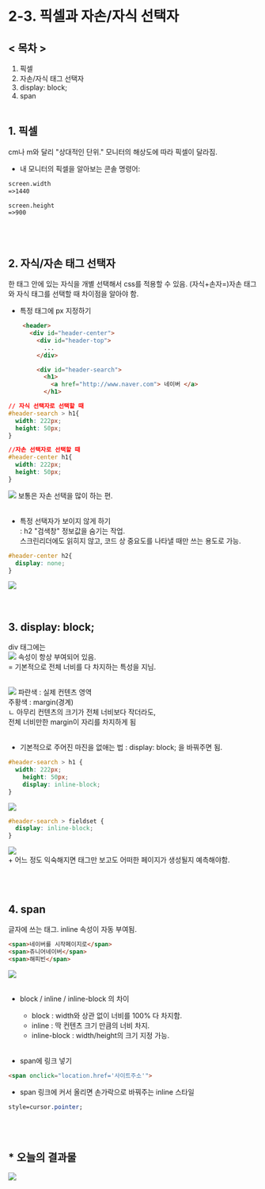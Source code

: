 # 2-3. 픽셀과 자손/자식 선택자

## < 목차 >

1. 픽셀
1. 자손/자식 태그 선택자 
1. display: block;
1. span<br/><br/>

## 1. 픽셀
cm나 m와 달리 "상대적인 단위."
모니터의 해상도에 따라 픽셀이 달라짐.

+ 내 모니터의 픽셀을 알아보는 콘솔 명령어: 
```html
screen.width
=>1440

screen.height
=>900
```
</br></br>
## 2. 자식/자손 태그 선택자
한 태그 안에 있는 자식을 개별 선택해서 css를 적용할 수 있음.
(자식+손자=)자손 태그와 자식 태그를 선택할 때 차이점을 알아야 함.

+ 특정 태그에 px 지정하기
```html
    <header>
      <div id="header-center">
        <div id="header-top">
          ...
        </div>

        <div id="header-search">
          <h1>
            <a href="http://www.naver.com"> 네이버 </a>
          </h1>
```

```css
// 자식 선택자로 선택할 때
#header-search > h1{
  width: 222px;
  height: 50px;
}

//자손 선택자로 선택할 때
#header-center h1{
  width: 222px;
  height: 50px;
}
```
<img src="../pic/17-Nov-2021/17-Nov-2021_1.png">
보통은 자손 선택을 많이 하는 편.
</br></br>

+ 특정 선택자가 보이지 않게 하기</br>
: h2 "검색창" 정보값을 숨기는 작업. <br/> 
스크린리더에도 읽히지 않고, 코드 상 중요도를 나타낼 때만 쓰는 용도로 가능.

```css
#header-center h2{
  display: none;
}
```
<img src="../pic/17-Nov-2021/17-Nov-2021_2.png">
</br><br/><br/>

## 3. display: block;
div 태그에는</br>
<img src="../pic/17-Nov-2021/17-Nov-2021_3.png">
속성이 항상 부여되어 있음.</br>
= 기본적으로 전체 너비를 다 차지하는 특성을 지님.</br></br>


<img src="../pic/17-Nov-2021/17-Nov-2021_4.png">
파란색 : 실제 컨텐츠 영역</br>
주황색 : margin(경계)</br>
ㄴ 아무리 컨텐츠의 크기가 전체 너비보다 작더라도, </br>
전체 너비만한 margin이 자리를 차지하게 됨
</br></br>

+ 기본적으로 주어진 마진을 없애는 법
: display: block; 을 바꿔주면 됨.

```css
#header-search > h1 {
  width: 222px;
    height: 50px;
    display: inline-block;
}
```
<img src="../pic/17-Nov-2021/17-Nov-2021_5.png">

```css
#header-search > fieldset {
  display: inline-block;
}
```
<img src="../pic/17-Nov-2021/17-Nov-2021_6.png">


</br>
+ 어느 정도 익숙해지면 태그만 보고도 어떠한 페이지가 생성될지 예측해야함.

</br></br>
## 4. span
글자에 쓰는 태그.
inline 속성이 자동 부여됨.
```html
<span>네이버를 시작페이지로</span>
<span>쥬니어네이버</span>
<span>해피빈</span>
```

<img src="../pic/17-Nov-2021/17-Nov-2021_7.png">
</br></br>

+ block / inline / inline-block 의 차이
  - block : width와 상관 없이 너비를 100% 다 차지함.
  - inline : 딱 컨텐츠 크기 만큼의 너비 차지.
  - inline-block : width/height의 크기 지정 가능.
</br></br>

+ span에 링크 넣기
```html
<span onclick="location.href='사이트주소'">
```

+ span 링크에 커서 올리면 손가락으로 바꿔주는 inline 스타일
```css
style=cursor.pointer;
```
</br></br>

## * 오늘의 결과물
<img src="../pic/17-Nov-2021/17-Nov-2021_8.png">
